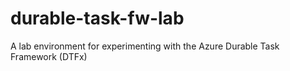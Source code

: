 # durable-task-fw-lab
A lab environment for experimenting with the Azure Durable Task Framework (DTFx) 
